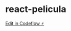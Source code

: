# react-pelicula

[Edit in Codeflow ⚡️](https://stackblitz.com/~/github.com/walterlopez80/react-pelicula)
